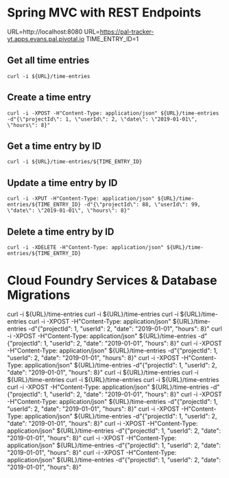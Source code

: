 # Spring MVC with REST Endpoints

URL=http://localhost:8080
URL=https://pal-tracker-yt.apps.evans.pal.pivotal.io
TIME_ENTRY_ID=1

## Get all time entries
```shell script
curl -i ${URL}/time-entries
```

## Create a time entry
```shell script
curl -i -XPOST -H"Content-Type: application/json" ${URL}/time-entries -d"{\"projectId\": 1, \"userId\": 2, \"date\": \"2019-01-01\", \"hours\": 8}"
```
## Get a time entry by ID
```shell script
curl -i ${URL}/time-entries/${TIME_ENTRY_ID}
```

## Update a time entry by ID
```shell script
curl -i -XPUT -H"Content-Type: application/json" ${URL}/time-entries/${TIME_ENTRY_ID} -d"{\"projectId\": 88, \"userId\": 99, \"date\": \"2019-01-01\", \"hours\": 8}"
```

## Delete a time entry by ID
```shell script
curl -i -XDELETE -H"Content-Type: application/json" ${URL}/time-entries/${TIME_ENTRY_ID}
```


# Cloud Foundry Services & Database Migrations



curl -i ${URL}/time-entries
curl -i ${URL}/time-entries
curl -i ${URL}/time-entries
curl -i -XPOST -H"Content-Type: application/json" ${URL}/time-entries -d"{\"projectId\": 1, \"userId\": 2, \"date\": \"2019-01-01\", \"hours\": 8}"
curl -i -XPOST -H"Content-Type: application/json" ${URL}/time-entries -d"{\"projectId\": 1, \"userId\": 2, \"date\": \"2019-01-01\", \"hours\": 8}"
curl -i -XPOST -H"Content-Type: application/json" ${URL}/time-entries -d"{\"projectId\": 1, \"userId\": 2, \"date\": \"2019-01-01\", \"hours\": 8}"
curl -i -XPOST -H"Content-Type: application/json" ${URL}/time-entries -d"{\"projectId\": 1, \"userId\": 2, \"date\": \"2019-01-01\", \"hours\": 8}"
curl -i ${URL}/time-entries
curl -i ${URL}/time-entries
curl -i ${URL}/time-entries
curl -i ${URL}/time-entries
curl -i -XPOST -H"Content-Type: application/json" ${URL}/time-entries -d"{\"projectId\": 1, \"userId\": 2, \"date\": \"2019-01-01\", \"hours\": 8}"
curl -i -XPOST -H"Content-Type: application/json" ${URL}/time-entries -d"{\"projectId\": 1, \"userId\": 2, \"date\": \"2019-01-01\", \"hours\": 8}"
curl -i -XPOST -H"Content-Type: application/json" ${URL}/time-entries -d"{\"projectId\": 1, \"userId\": 2, \"date\": \"2019-01-01\", \"hours\": 8}"
curl -i -XPOST -H"Content-Type: application/json" ${URL}/time-entries -d"{\"projectId\": 1, \"userId\": 2, \"date\": \"2019-01-01\", \"hours\": 8}"
curl -i -XPOST -H"Content-Type: application/json" ${URL}/time-entries -d"{\"projectId\": 1, \"userId\": 2, \"date\": \"2019-01-01\", \"hours\": 8}"
curl -i -XPOST -H"Content-Type: application/json" ${URL}/time-entries -d"{\"projectId\": 1, \"userId\": 2, \"date\": \"2019-01-01\", \"hours\": 8}"
